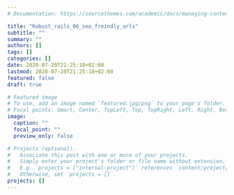 ```yaml
---
# Documentation: https://sourcethemes.com/academic/docs/managing-content/

title: "Robust_rails_06_seo_freindly_urls"
subtitle: ""
summary: ""
authors: []
tags: []
categories: []
date: 2020-07-20T21:25:18+02:00
lastmod: 2020-07-20T21:25:18+02:00
featured: false
draft: true

# Featured image
# To use, add an image named `featured.jpg/png` to your page's folder.
# Focal points: Smart, Center, TopLeft, Top, TopRight, Left, Right, BottomLeft, Bottom, BottomRight.
image:
  caption: ""
  focal_point: ""
  preview_only: false

# Projects (optional).
#   Associate this post with one or more of your projects.
#   Simply enter your project's folder or file name without extension.
#   E.g. `projects = ["internal-project"]` references `content/project/deep-learning/index.md`.
#   Otherwise, set `projects = []`.
projects: []
---
```

